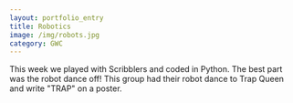 ```yaml
---
layout: portfolio_entry
title: Robotics
image: /img/robots.jpg
category: GWC
---
```


This week we played with Scribblers and coded in Python. The best part was the robot dance off! This group had their robot dance to Trap Queen and write "TRAP" on a poster. 